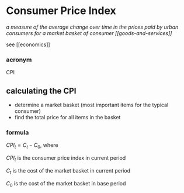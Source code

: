 # Consumer Price Index

_a measure of the average change over time in the prices paid by urban consumers for a market basket of consumer [[goods-and-services]]_

see [[economics]]

### acronym

CPI

## calculating the CPI

- determine a market basket (most important items for the typical consumer)
- find the total price for all items in the basket

### formula

$CPI_t = C_t - C_0$, where

$CPI_t$ is the consumer price index in current period

$C_t$ is the cost of the market basket in current period

$C_0$ is the cost of the market basket in base period
